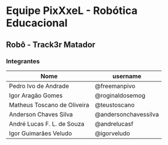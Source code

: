 # Equipe PixXxeL - Robótica Educacional

## Robô - Track3r Matador

### Integrantes

| Nome                        | username         |
|-----------------------------|------------------|
| Pedro Ivo de Andrade        | @freemanpivo     |
| Igor Aragão Gomes           | @roginaldosemog  |
| Matheus Toscano de Oliveira | @teustoscano     |
| Anderson Chaves Silva       | @andersonchavessilva |
| André Lucas F. L. de Souza  | @andrelucasf     |
| Igor Guimarães Veludo       | @igorveludo      |